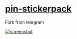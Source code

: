 [pin-stickerpack][app]
======================

Fork from telegram

[![screenshot](https://i.imgur.com/ahwYHdX.png)][app]


[app]: https://appasset.github.io/pin-stickerpack/
